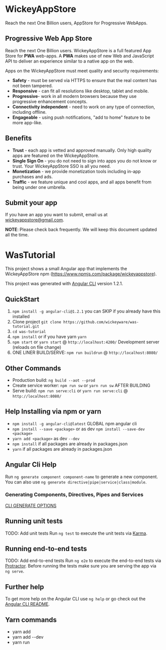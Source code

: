 # WickeyAppStore
Reach the next One Billion users, AppStore for Progressive WebApps.

## Progressive Web App Store 
Reach the next One Billion users. WickeyAppStore is a full featured App Store for **PWA** web-apps. A **PWA** makes use of new Web and JavaScript API to deliver an experience similar to a native app on the web.

Apps on the WickeyAppStore must meet quality and security requirements:

* **Safety** - must be served via HTTPS to ensure that the real content has not been tampered.
* **Responsive** - can fit all resolutions like desktop, tablet and mobile.
* **Progressive**- work in all modern browsers because they use progressive enhancement concepts.
* **Connectivity independent** - need to work on any type of connection, including offline.
* **Engageable** - using push notifications, "add to home" feature to be more app-like.

## Benefits

* **Trust** - each app is vetted and approved manually.  Only high quality apps are featured on the WickeyAppStore.
* **Single Sign On** - you do not need to sign into apps you do not know or trust. Your WickeyAppStore SSO is all you need.
* **Monetization** - we provide monetization tools including in-app purchases and ads.
* **Traffic** - we feature unique and cool apps, and all apps benefit from being under one umbrella. 

## Submit your app

If you have an app you want to submit, email us at [wickeyappstore@gmail.com](mailto:wickeyappstore@gmail.com). 


**NOTE**: Please check back frequently. We will keep this document updated all the time.

# WasTutorial

This project shows a small Angular app that implements the WickeyAppStore npm (https://www.npmjs.com/package/wickeyappstore).

This project was generated with [Angular CLI](https://github.com/angular/angular-cli) version 1.2.1.

## QuickStart

1. `npm install -g angular-cli@1.2.1` you can SKIP if you already have this installed
2. Clone project `git clone https://github.com/wickeyware/was-tutorial.git`
3. `cd was-tutorial`
4. `npm install` or if you have yarn `yarn`
6. `npm start` or `yarn start` @ `http://localhost:4200/` Development server (reloads on file change)
7. ONE LINER BUILD/SERVE: `npm run buildrun` @ `http://localhost:8080/`

## Other Commands
- Production build: `ng build --aot --prod`
- Create service worker: `npm run sw` or `yarn run sw` AFTER BUILDING
- Serve build: `npm run serve:cli` or `yarn run serve:cli` @ `http://localhost:8080/`

## Help Installing via npm or yarn

- `npm install -g angular-cli@latest` GLOBAL npm angular cli
- `npm install --save <package>` or as dev `npm install --save-dev <package>`
- `yarn add <package>` as dev `--dev`
- `npm install` if all packages are already in packages.json
- `yarn` if all packages are already in packages.json

## Angular Cli Help

Run `ng generate component component-name` to generate a new component. You can also use `ng generate directive|pipe|service|class|module`.

### Generating Components, Directives, Pipes and Services

[CLI GENERATE OPTIONS](https://github.com/angular/angular-cli#generating-components-directives-pipes-and-services)

## Running unit tests

TODO: Add unit tests
Run `ng test` to execute the unit tests via [Karma](https://karma-runner.github.io).

## Running end-to-end tests

TODO: Add end-to-end tests
Run `ng e2e` to execute the end-to-end tests via [Protractor](http://www.protractortest.org/).
Before running the tests make sure you are serving the app via `ng serve`.

## Further help

To get more help on the Angular CLI use `ng help` or go check out the [Angular CLI README](https://github.com/angular/angular-cli/blob/master/README.md).

## Yarn commands

- yarn add <package>
- yarn add <package> --dev
- yarn run <cmd>
